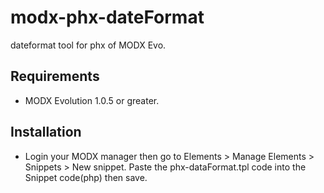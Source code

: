 # modx-phx-dateFormat

dateformat tool for phx of MODX Evo.

## Requirements

 * MODX Evolution 1.0.5 or greater.
## Installation

  * Login your MODX manager then go to Elements > Manage Elements > Snippets > New snippet. Paste the phx-dataFormat.tpl code into the Snippet code(php) then save.

